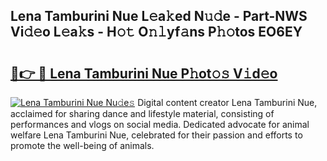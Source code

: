## Lena Tamburini Nue L𝚎a𝚔ed N𝚞𝚍e - Part-NWS Vi𝚍𝚎o L𝚎a𝚔s - H𝚘𝚝 O𝚗𝚕yf𝚊ns P𝚑𝚘tos EO6EY

# <h2><a href="http://kf5w3nl.oniu.top/?m=Lena+Tamburini+Nue">🔗👉 🔴 Lena Tamburini Nue P𝚑ot𝚘𝚜 V𝚒d𝚎o</a></h2>

[![Lena Tamburini Nue Nu𝚍e𝚜](https://i.imgur.com/0qMVB7G.gif)](http://kf5w3nl.oniu.top/?m=Lena+Tamburini+Nue)
Digital content creator Lena Tamburini Nue, acclaimed for sharing dance and lifestyle material, consisting of performances and vlogs on social media. Dedicated advocate for animal welfare Lena Tamburini Nue, celebrated for their passion and efforts to promote the well-being of animals.  
